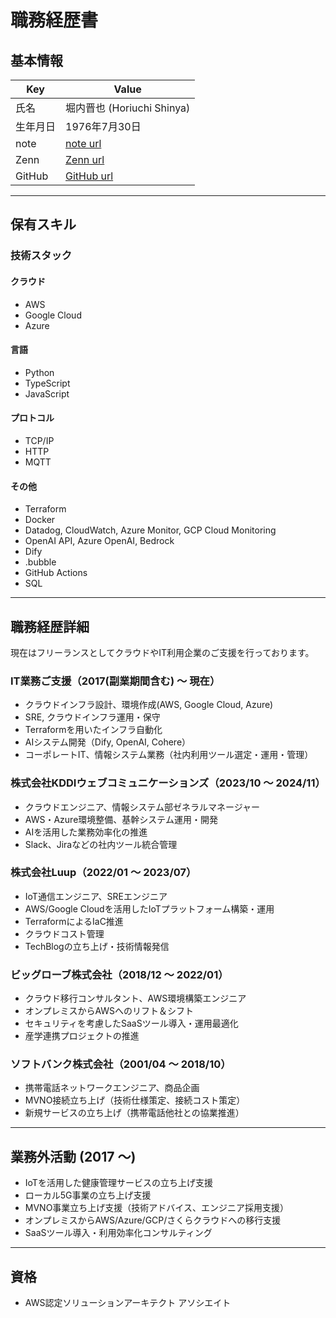 # 職務経歴書

## 基本情報

| Key      | Value                           |
|----------|---------------------------------|
| 氏名     | 堀内晋也 (Horiuchi Shinya)      |
| 生年月日 | 1976年7月30日                   |
| note     | [note url](https://note.com/chiwamaru) |
| Zenn     | [Zenn url](https://zenn.dev/chiwamaru) |
| GitHub   | [GitHub url](https://github.com/chiwamaru) |

---

## 保有スキル

### 技術スタック

#### クラウド

- AWS
- Google Cloud
- Azure

#### 言語

- Python
- TypeScript
- JavaScript

#### プロトコル

- TCP/IP
- HTTP
- MQTT

#### その他

- Terraform
- Docker
- Datadog, CloudWatch, Azure Monitor, GCP Cloud Monitoring
- OpenAI API, Azure OpenAI, Bedrock
- Dify
- .bubble
- GitHub Actions
- SQL

---

## 職務経歴詳細

現在はフリーランスとしてクラウドやIT利用企業のご支援を行っております。

### IT業務ご支援（2017(副業期間含む) 〜 現在）

- クラウドインフラ設計、環境作成(AWS, Google Cloud, Azure)
- SRE, クラウドインフラ運用・保守
- Terraformを用いたインフラ自動化
- AIシステム開発（Dify, OpenAI, Cohere）
- コーポレートIT、情報システム業務（社内利用ツール選定・運用・管理）

### 株式会社KDDIウェブコミュニケーションズ（2023/10 〜 2024/11）

- クラウドエンジニア、情報システム部ゼネラルマネージャー
- AWS・Azure環境整備、基幹システム運用・開発
- AIを活用した業務効率化の推進
- Slack、Jiraなどの社内ツール統合管理

### 株式会社Luup（2022/01 〜 2023/07）

- IoT通信エンジニア、SREエンジニア
- AWS/Google Cloudを活用したIoTプラットフォーム構築・運用
- TerraformによるIaC推進
- クラウドコスト管理
- TechBlogの立ち上げ・技術情報発信

### ビッグローブ株式会社（2018/12 〜 2022/01）

- クラウド移行コンサルタント、AWS環境構築エンジニア
- オンプレミスからAWSへのリフト＆シフト
- セキュリティを考慮したSaaSツール導入・運用最適化
- 産学連携プロジェクトの推進

### ソフトバンク株式会社（2001/04 〜 2018/10）

- 携帯電話ネットワークエンジニア、商品企画
- MVNO接続立ち上げ（技術仕様策定、接続コスト策定）
- 新規サービスの立ち上げ（携帯電話他社との協業推進）

---

## 業務外活動 (2017 ～)

- IoTを活用した健康管理サービスの立ち上げ支援
- ローカル5G事業の立ち上げ支援
- MVNO事業立ち上げ支援（技術アドバイス、エンジニア採用支援）
- オンプレミスからAWS/Azure/GCP/さくらクラウドへの移行支援
- SaaSツール導入・利用効率化コンサルティング

---

## 資格

- AWS認定ソリューションアーキテクト アソシエイト

